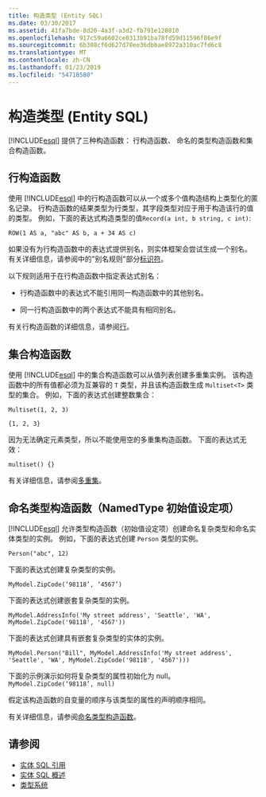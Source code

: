 ```yaml
---
title: 构造类型 (Entity SQL)
ms.date: 03/30/2017
ms.assetid: 41fa7bde-8d20-4a3f-a3d2-fb791e128010
ms.openlocfilehash: 917c59a6602ce0313b91ba78fd59d11596f86e9f
ms.sourcegitcommit: 6b308cf6d627d78ee36dbbae8972a310ac7fd6c8
ms.translationtype: MT
ms.contentlocale: zh-CN
ms.lasthandoff: 01/23/2019
ms.locfileid: "54718580"
---
```

# <a name="constructing-types-entity-sql"></a>构造类型 (Entity SQL)
[!INCLUDE[esql](../../../../../../includes/esql-md.md)] 提供了三种构造函数： 行构造函数、 命名的类型构造函数和集合构造函数。  
  
## <a name="row-constructors"></a>行构造函数  
 使用 [!INCLUDE[esql](../../../../../../includes/esql-md.md)] 中的行构造函数可以从一个或多个值构造结构上类型化的匿名记录。 行构造函数的结果类型为行类型，其字段类型对应于用于构造该行的值的类型。 例如，下面的表达式构造类型的值`Record(a int, b string, c int)`:  
  
 `ROW(1 AS a, "abc" AS b, a + 34 AS c)`  
  
 如果没有为行构造函数中的表达式提供别名，则实体框架会尝试生成一个别名。 有关详细信息，请参阅中的"别名规则"部分[标识符](../../../../../../docs/framework/data/adonet/ef/language-reference/identifiers-entity-sql.md)。  
  
 以下规则适用于在行构造函数中指定表达式别名：  
  
-   行构造函数中的表达式不能引用同一构造函数中的其他别名。  
  
-   同一行构造函数中的两个表达式不能具有相同别名。  
  
 有关行构造函数的详细信息，请参阅[行](../../../../../../docs/framework/data/adonet/ef/language-reference/row-entity-sql.md)。  
  
## <a name="collection-constructors"></a>集合构造函数  
 使用 [!INCLUDE[esql](../../../../../../includes/esql-md.md)] 中的集合构造函数可以从值列表创建多重集实例。 该构造函数中的所有值都必须为互兼容的 `T` 类型，并且该构造函数生成 `Multiset<T>` 类型的集合。 例如，下面的表达式创建整数集合：  
  
 `Multiset(1, 2, 3)`  
  
 `{1, 2, 3}`  
  
 因为无法确定元素类型，所以不能使用空的多重集构造函数。 下面的表达式无效：  
  
 `multiset() {}`  
  
 有关详细信息，请参阅[多重集](../../../../../../docs/framework/data/adonet/ef/language-reference/multiset-entity-sql.md)。  
  
## <a name="named-type-constructors-namedtype-initializers"></a>命名类型构造函数（NamedType 初始值设定项）  
 [!INCLUDE[esql](../../../../../../includes/esql-md.md)] 允许类型构造函数（初始值设定项）创建命名复杂类型和命名实体类型的实例。 例如，下面的表达式创建 `Person` 类型的实例。  
  
 `Person("abc", 12)`  
  
 下面的表达式创建复杂类型的实例。  
  
 `MyModel.ZipCode(‘98118’, ‘4567’)`  
  
 下面的表达式创建嵌套复杂类型的实例。  
  
 `MyModel.AddressInfo('My street address', 'Seattle', 'WA', MyModel.ZipCode('98118', '4567'))`  
  
 下面的表达式创建具有嵌套复杂类型的实体的实例。  
  
 `MyModel.Person("Bill", MyModel.AddressInfo('My street address', 'Seattle', 'WA', MyModel.ZipCode('98118', '4567')))`  
  
 下面的示例演示如何将复杂类型的属性初始化为 null。 `MyModel.ZipCode(‘98118’, null)`  
  
 假定该构造函数的自变量的顺序与该类型的属性的声明顺序相同。  
  
 有关详细信息，请参阅[命名类型构造函数](../../../../../../docs/framework/data/adonet/ef/language-reference/named-type-constructor-entity-sql.md)。  
  
## <a name="see-also"></a>请参阅
- [实体 SQL 引用](../../../../../../docs/framework/data/adonet/ef/language-reference/entity-sql-reference.md)
- [实体 SQL 概述](../../../../../../docs/framework/data/adonet/ef/language-reference/entity-sql-overview.md)
- [类型系统](../../../../../../docs/framework/data/adonet/ef/language-reference/type-system-entity-sql.md)
